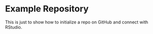 # Example Repository

This is just to show how to initialize a repo on GitHub and connect with RStudio.

